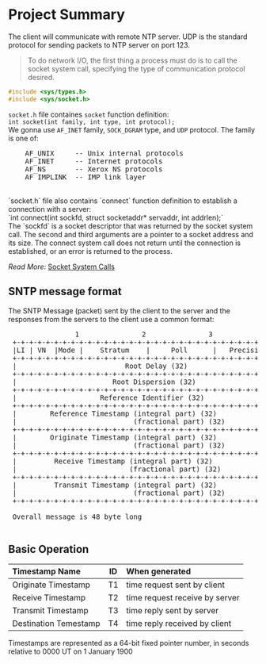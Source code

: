 # Project Summary


The client will communicate with remote NTP server.
UDP is the standard protocol for sending packets to NTP server on port 123. 


> To do network I/O, the first thing a process must do is to call the socket system call, specifying the type of communication protocol desired.

```C++
#include <sys/types.h>
#include <sys/socket.h>
```

`socket.h` file containes `socket` function definition:
<br>
`int socket(int family, int type, int protocol);`
<br>
We gonna use `AF_INET` family, `SOCK_DGRAM` type, and `UDP` protocol.
The family is one of: 
<pre>
    AF_UNIX     -- Unix internal protocols
    AF_INET     -- Internet protocols
    AF_NS       -- Xerox NS protocols
    AF_IMPLINK  -- IMP link layer
</pre>
<br>
`socket.h` file also contains `connect` function definition to establish a connection with a server:
<br>
`int connect(int sockfd, struct socketaddr* servaddr, int addrlen);`
<br>
The `sockfd` is a socket descriptor that was returned by the socket system call. The second and third arguments are a pointer to a socket address and its size.
The connect system call does not return until the connection is established, or an error is returned to the process.

*Read More:*
[Socket System Calls](https://www.cs.hmc.edu/~mike/public_html/courses/cs125/FAQ/examples.html)


## SNTP message format

The SNTP Message (packet) sent by the client to the server and 
the responses from the servers to the client use a common format:
<pre>
                1               2               3                4
 +-+-+-+-+-+-+-+-+-+-+-+-+-+-+-+-+-+-+-+-+-+-+-+-+-+-+-+-+-+-+-+-+
 |LI | VN  |Mode |    Stratum    |     Poll      |   Precision   |
 +-+-+-+-+-+-+-+-+-+-+-+-+-+-+-+-+-+-+-+-+-+-+-+-+-+-+-+-+-+-+-+-+
 |                          Root Delay (32)                      |
 +-+-+-+-+-+-+-+-+-+-+-+-+-+-+-+-+-+-+-+-+-+-+-+-+-+-+-+-+-+-+-+-+
 |                       Root Dispersion (32)                    |
 +-+-+-+-+-+-+-+-+-+-+-+-+-+-+-+-+-+-+-+-+-+-+-+-+-+-+-+-+-+-+-+-+
 |                    Reference Identifier (32)                  |
 +-+-+-+-+-+-+-+-+-+-+-+-+-+-+-+-+-+-+-+-+-+-+-+-+-+-+-+-+-+-+-+-+
 |        Reference Timestamp (integral part) (32)               |
 |                            (fractional part) (32)             |
 +-+-+-+-+-+-+-+-+-+-+-+-+-+-+-+-+-+-+-+-+-+-+-+-+-+-+-+-+-+-+-+-+
 |        Originate Timestamp (integral part) (32)               |
 |                            (fractional part) (32)             |
 +-+-+-+-+-+-+-+-+-+-+-+-+-+-+-+-+-+-+-+-+-+-+-+-+-+-+-+-+-+-+-+-+
 |         Receive Timestamp (integral part) (32)                |
 |                           (fractional part) (32)              |
 +-+-+-+-+-+-+-+-+-+-+-+-+-+-+-+-+-+-+-+-+-+-+-+-+-+-+-+-+-+-+-+-+
 |         Transmit Timestamp (integral part) (32)               |
 |                            (fractional part) (32)             |
 +-+-+-+-+-+-+-+-+-+-+-+-+-+-+-+-+-+-+-+-+-+-+-+-+-+-+-+-+-+-+-+-+

 Overall message is 48 byte long 

</pre>

## Basic Operation



| Timestamp Name        | ID   | When generated                 |
|:----------------------|:----:|:-------------------------------|
| Originate Timestamp   | T1   | time request sent by client    |
| Receive Timestamp     | T2   | time request receive by server |
| Transmit Timestamp    | T3   | time reply sent by server      |
| Destination Temestamp | T4   | time reply received by client  |


Timestamps are represented as a 64-bit fixed pointer number, in seconds relative to 0000 UT on 1 January 1900
